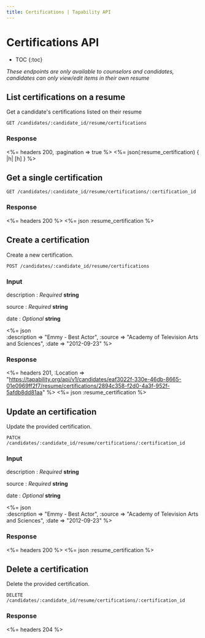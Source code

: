 ```yaml
---
title: Certifications | Tapability API
---
```


# Certifications API

* TOC
{:toc}

_These endpoints are only available to counselors and candidates, candidates can only view/edit items in their own resume_

## List certifications on a resume

Get a candidate's certifications listed on their resume

    GET /candidates/:candidate_id/resume/certifications

### Response

<%= headers 200, :pagination => true %>
<%= json(:resume_certification) { |h| [h] } %>

## Get a single certification

    GET /candidates/:candidate_id/resume/certifications/:certification_id

### Response

<%= headers 200 %>
<%= json :resume_certification %>

## Create a certification

Create a new certification.

    POST /candidates/:candidate_id/resume/certifications

### Input

description
: _Required_ **string**

source
: _Required_ **string**

date
: _Optional_ **string**

<%= json \
    :description => "Emmy - Best Actor",
    :source      => "Academy of Television Arts and Sciences",
    :date        => "2012-09-23"
%>

### Response

<%= headers 201, :Location => "https://tapability.org/api/v1/candidates/eaf3022f-330e-46db-8665-01e0969ff2f7/resume/certifications/2894c358-f2d0-4a3f-952f-5afdb8dd81aa" %>
<%= json :resume_certification %>

## Update an certification

Update the provided certification.

    PATCH /candidates/:candidate_id/resume/certifications/:certification_id

### Input

description
: _Required_ **string**

source
: _Required_ **string**

date
: _Optional_ **string**

<%= json \
    :description => "Emmy - Best Actor",
    :source      => "Academy of Television Arts and Sciences",
    :date        => "2012-09-23"
%>

### Response

<%= headers 200 %>
<%= json :resume_certification %>

## Delete a certification

Delete the provided certification.

    DELETE /candidates/:candidate_id/resume/certifications/:certification_id

### Response

<%= headers 204 %>
